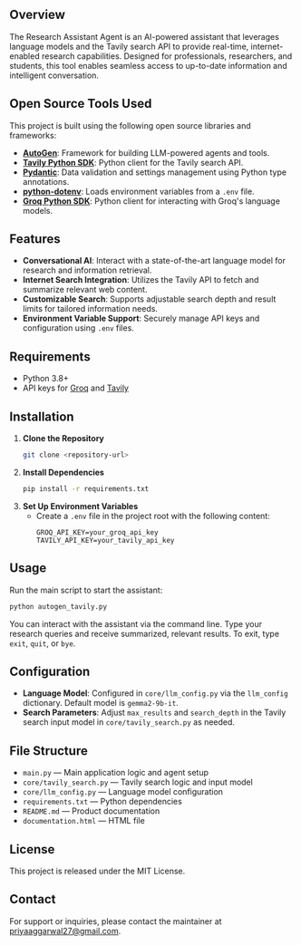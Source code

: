 ## Overview
The Research Assistant Agent is an AI-powered assistant that leverages language models and the Tavily search API to provide real-time, internet-enabled research capabilities. Designed for professionals, researchers, and students, this tool enables seamless access to up-to-date information and intelligent conversation.


## Open Source Tools Used
This project is built using the following open source libraries and frameworks:

- **[AutoGen](https://github.com/microsoft/autogen)**: Framework for building LLM-powered agents and tools.
- **[Tavily Python SDK](https://github.com/tavily/tavily-python)**: Python client for the Tavily search API.
- **[Pydantic](https://github.com/pydantic/pydantic)**: Data validation and settings management using Python type annotations.
- **[python-dotenv](https://github.com/theskumar/python-dotenv)**: Loads environment variables from a `.env` file.
- **[Groq Python SDK](https://github.com/groq/groq-python)**: Python client for interacting with Groq's language models.

## Features
- **Conversational AI**: Interact with a state-of-the-art language model for research and information retrieval.
- **Internet Search Integration**: Utilizes the Tavily API to fetch and summarize relevant web content.
- **Customizable Search**: Supports adjustable search depth and result limits for tailored information needs.
- **Environment Variable Support**: Securely manage API keys and configuration using `.env` files.

## Requirements
- Python 3.8+
- API keys for [Groq](https://groq.com/) and [Tavily](https://www.tavily.com/)

## Installation
1. **Clone the Repository**
   ```sh
   git clone <repository-url>
   ```
2. **Install Dependencies**
   ```sh
   pip install -r requirements.txt
   ```
3. **Set Up Environment Variables**
   - Create a `.env` file in the project root with the following content:
     ```env
     GROQ_API_KEY=your_groq_api_key
     TAVILY_API_KEY=your_tavily_api_key
     ```

## Usage
Run the main script to start the assistant:
```sh
python autogen_tavily.py
```
You can interact with the assistant via the command line. Type your research queries and receive summarized, relevant results. To exit, type `exit`, `quit`, or `bye`.


## Configuration
- **Language Model**: Configured in `core/llm_config.py` via the `llm_config` dictionary. Default model is `gemma2-9b-it`.
- **Search Parameters**: Adjust `max_results` and `search_depth` in the Tavily search input model in `core/tavily_search.py` as needed.


## File Structure
- `main.py` — Main application logic and agent setup
- `core/tavily_search.py` — Tavily search logic and input model
- `core/llm_config.py` — Language model configuration
- `requirements.txt` — Python dependencies
- `README.md` — Product documentation
- `documentation.html` — HTML file 

## License
This project is released under the MIT License.

## Contact
For support or inquiries, please contact the maintainer at priyaaggarwal27@gmail.com.
